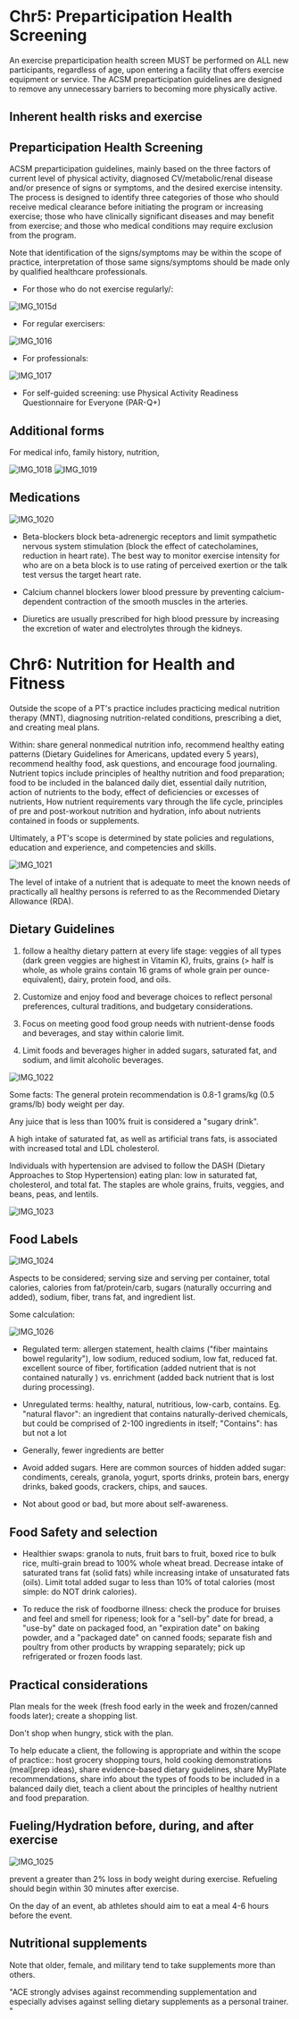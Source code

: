 # Chr5: Preparticipation Health Screening

An exercise preparticipation health screen MUST be performed on ALL new participants, regardless of age, upon entering a facility that offers exercise equipment or service. The ACSM preparticipation guidelines are designed to remove any unnecessary barriers to becoming more physically active. 

## Inherent health risks and exercise

## Preparticipation Health Screening

ACSM preparticipation guidelines, mainly based on the three factors of current level of physical activity, diagnosed CV/metabolic/renal disease and/or presence of signs or symptoms, and the desired exercise intensity. The process is designed to identify three categories of those who should receive medical clearance before initiating the program or increasing exercise; those who have clinically significant diseases and may benefit from exercise; and those who medical conditions may require exclusion from the program. 

Note that identification of the signs/symptoms may be within the scope of practice, interpretation of those same signs/symptoms should be made only by qualified healthcare professionals. 

- For those who do not exercise regularly/:

![IMG_1015](https://github.com/Shantang3/ACE-CPT-Notes/assets/25567822/00b4d960-8582-429a-b4e0-810e0d69aa50)d

- For regular exercisers:

![IMG_1016](https://github.com/Shantang3/ACE-CPT-Notes/assets/25567822/db4130f8-6982-4ce7-bfc3-7d08e3528489)

- For professionals:

![IMG_1017](https://github.com/Shantang3/ACE-CPT-Notes/assets/25567822/f77e0ece-c663-41f5-ad69-80fecf2aff69)

- For self-guided screening: use Physical Activity Readiness Questionnaire for Everyone (PAR-Q+)

## Additional forms

For medical info, family history, nutrition, 

![IMG_1018](https://github.com/Shantang3/ACE-CPT-Notes/assets/25567822/60f28dce-af73-4632-8b7f-00e4f9a3b599)
![IMG_1019](https://github.com/Shantang3/ACE-CPT-Notes/assets/25567822/6f39603a-0c9d-402b-ac89-95f3d642bc53)

## Medications

![IMG_1020](https://github.com/Shantang3/ACE-CPT-Notes/assets/25567822/df2d38d3-e8b8-47c6-b62b-49cdf2403881)

- Beta-blockers block beta-adrenergic receptors and limit sympathetic nervous system stimulation (block the effect of catecholamines, reduction in heart rate). The best way to monitor exercise intensity for who are on a beta block is to use rating of perceived exertion or the talk test versus the target heart rate.

- Calcium channel blockers lower blood pressure by preventing calcium-dependent contraction of the smooth muscles in the arteries.

- Diuretics are usually prescribed for high blood pressure by increasing the excretion of water and electrolytes through the kidneys. 




# Chr6: Nutrition for Health and Fitness

Outside the scope of a PT's practice includes practicing medical nutrition therapy (MNT), diagnosing nutrition-related conditions, prescribing a diet, and creating meal plans. 

Within: share general nonmedical nutrition info, recommend healthy eating patterns (Dietary Guidelines for Americans, updated every 5 years), recommend healthy food, ask questions, and encourage food journaling. Nutrient topics include principles of healthy nutrition and food preparation; food to be included in the balanced daily diet, essential daily nutrition, action of nutrients to the body, effect of deficiencies or excesses of nutrients, How nutrient requirements vary through the life cycle, principles of pre and post-workout nutrition and hydration, info about nutrients contained in foods or supplements. 

Ultimately, a PT's scope is determined by state policies and regulations, education and experience, and competencies and skills. 

![IMG_1021](https://github.com/Shantang3/ACE-CPT-Notes/assets/25567822/704d4390-35e1-4cd3-b462-881232e69666)

The level of intake of a nutrient that is adequate to meet the known needs of practically all healthy persons is referred to as the Recommended Dietary Allowance (RDA).

## Dietary Guidelines

1. follow a healthy dietary pattern at every life stage: veggies of all types (dark green veggies are highest in Vitamin K), fruits, grains (> half is whole, as whole grains contain 16 grams of whole grain per ounce-equivalent), dairy, protein food, and oils.

2.  Customize and enjoy food and beverage choices to reflect personal preferences, cultural traditions, and budgetary considerations.

3.  Focus on meeting good food group needs with nutrient-dense foods and beverages, and stay within calorie limit. 

4. Limit foods and beverages higher in added sugars, saturated fat, and sodium, and limit alcoholic beverages.

![IMG_1022](https://github.com/Shantang3/ACE-CPT-Notes/assets/25567822/f286fa72-b904-4b67-aef6-02a962de4a7e)

Some facts: The general protein recommendation is 0.8-1 grams/kg (0.5 grams/lb) body weight per day. 

Any juice that is less than 100% fruit is considered a "sugary drink".

A high intake of saturated fat, as well as artificial trans fats, is associated with increased total and LDL cholesterol.

Individuals with hypertension are advised to follow the DASH (Dietary Approaches to Stop Hypertension) eating plan: low in saturated fat, cholesterol, and total fat. The staples are whole grains, fruits, veggies, and beans, peas, and lentils. 

![IMG_1023](https://github.com/Shantang3/ACE-CPT-Notes/assets/25567822/9ae744e1-d8a3-4399-9be2-fb7d8c5c4415)


## Food Labels

![IMG_1024](https://github.com/Shantang3/ACE-CPT-Notes/assets/25567822/6f41aa24-7c04-4adf-b390-eeaba35536b4)

Aspects to be considered; serving size and serving per container, total calories, calories from fat/protein/carb, sugars (naturally occurring and added), sodium, fiber, trans fat, and ingredient list. 

Some calculation:

![IMG_1026](https://github.com/Shantang3/ACE-CPT-Notes/assets/25567822/301c657d-15ec-4769-8c1f-0df50e4bb25b)

- Regulated term: allergen statement, health claims ("fiber maintains bowel regularity"), low sodium, reduced sodium, low fat, reduced fat. excellent source of fiber, fortification (added nutrient that is not contained naturally ) vs. enrichment (added back nutrient that is lost during processing).  

- Unregulated terms: healthy, natural, nutritious, low-carb, contains.
  Eg. "natural flavor": an ingredient that contains naturally-derived chemicals, but could be comprised of 2-100 ingredients in itself;
  "Contains": has but not a lot
- Generally, fewer ingredients are better

- Avoid added sugars. Here are common sources of hidden added sugar: condiments, cereals, granola, yogurt, sports drinks, protein bars, energy drinks, baked goods, crackers, chips, and sauces.

- Not about good or bad, but more about self-awareness.
  

## Food Safety and selection

- Healthier swaps: granola to nuts, fruit bars to fruit, boxed rice to bulk rice, multi-grain bread to 100% whole wheat bread.
Decrease intake of saturated trans fat (solid fats) while increasing intake of unsaturated fats (oils). Limit total added sugar to less than 10% of total calories (most simple: do NOT drink calories).

- To reduce the risk of foodborne illness: check the produce for bruises and feel and smell for ripeness; look for a "sell-by" date for bread, a "use-by" date on packaged food, an "expiration date" on baking powder, and a "packaged date" on canned foods; separate fish and poultry from other products by wrapping separately; pick up refrigerated or frozen foods last. 


## Practical considerations

Plan meals for the week (fresh food early in the week and frozen/canned foods later); create a shopping list.

Don't shop when hungry, stick with the plan.

To help educate a client, the following is appropriate and within the scope of practice:: host grocery shopping tours, hold cooking demonstrations (meal[prep ideas), share evidence-based dietary guidelines, share MyPlate recommendations, share info about the types of foods to be included in a balanced daily diet, teach a client about the principles of healthy nutrient and food preparation.


## Fueling/Hydration before, during, and after exercise

![IMG_1025](https://github.com/Shantang3/ACE-CPT-Notes/assets/25567822/49c10e3b-4902-4eac-8236-862492824d42)

prevent a greater than 2% loss in body weight during exercise. Refueling should begin within 30 minutes after exercise.

On the day of an event, ab athletes should aim to eat a meal 4-6 hours before the event.


## Nutritional supplements

Note that older, female, and military tend to take supplements more than others. 

"ACE strongly advises against recommending supplementation and especially advises against selling dietary supplements as a personal trainer. "


